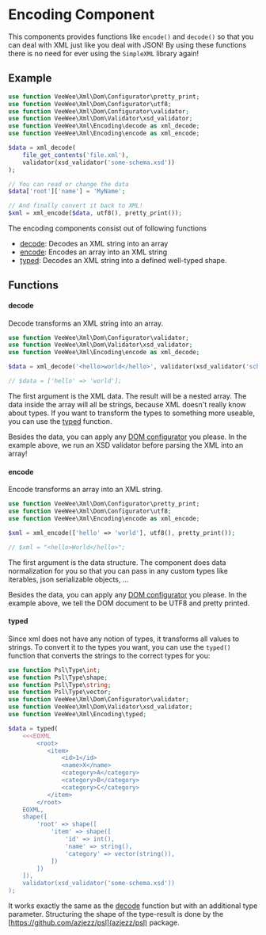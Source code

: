 # Encoding Component

This components provides functions like `encode()` and `decode()` so that you can deal with XML just like you deal with JSON!
By using these functions there is no need for ever using the `SimpleXML` library again!

## Example

```php
use function VeeWee\Xml\Dom\Configurator\pretty_print;
use function VeeWee\Xml\Dom\Configurator\utf8;
use function VeeWee\Xml\Dom\Configurator\validator;
use function VeeWee\Xml\Dom\Validator\xsd_validator;
use function VeeWee\Xml\Encoding\decode as xml_decode;
use function VeeWee\Xml\Encoding\encode as xml_encode;

$data = xml_decode(
    file_get_contents('file.xml'),
    validator(xsd_validator('some-schema.xsd'))
);

// You can read or change the data
$data['root']['name'] = 'MyName';

// And finally convert it back to XML!
$xml = xml_encode($data, utf8(), pretty_print());
```

The encoding components consist out of following functions

- [decode](#decode): Decodes an XML string into an array
- [encode](#encode): Encodes an array into an XML string
- [typed](#typed): Decodes an XML string into a defined well-typed shape.

## Functions

#### decode

Decode transforms an XML string into an array.

```php
use function VeeWee\Xml\Dom\Configurator\validator;
use function VeeWee\Xml\Dom\Validator\xsd_validator;
use function VeeWee\Xml\Encoding\encode as xml_decode;

$data = xml_decode('<hello>world</hello>', validator(xsd_validator('schema.xsd')));

// $data = ['hello' => 'world'];
```

The first argument is the XML data.
The result will be a nested array. The data inside the array will all be strings, because XML doesn't really know about types.
If you want to transform the types to something more useable, you can use the [typed](#typed) function. 

Besides the data, you can apply any [DOM configurator](dom.md#configurators) you please.
In the example above, we run an XSD validator before parsing the XML into an array!

#### encode

Encode transforms an array into an XML string.

```php
use function VeeWee\Xml\Dom\Configurator\pretty_print;
use function VeeWee\Xml\Dom\Configurator\utf8;
use function VeeWee\Xml\Encoding\encode as xml_encode;

$xml = xml_encode(['hello' => 'world'], utf8(), pretty_print());

// $xml = "<hello>World</hello>";
```

The first argument is the data structure.
The component does data normalization for you so that you can pass in any custom types like iterables, json serializable objects, ...

Besides the data, you can apply any [DOM configurator](dom.md#configurators) you please.
In the example above, we tell the DOM document to be UTF8 and pretty printed. 

#### typed

Since xml does not have any notion of types, it transforms all values to strings.
To convert it to the types you want, you can use the `typed()` function that converts the strings to the correct types for you:


```php
use function Psl\Type\int;
use function Psl\Type\shape;
use function Psl\Type\string;
use function Psl\Type\vector;
use function VeeWee\Xml\Dom\Configurator\validator;
use function VeeWee\Xml\Dom\Validator\xsd_validator;
use function VeeWee\Xml\Encoding\typed;

$data = typed(
    <<<EOXML
        <root>
           <item>
               <id>1</id>
               <name>X</name>
               <category>A</category>
               <category>B</category>
               <category>C</category>
           </item>     
        </root>
    EOXML,
    shape([
        'root' => shape([
            'item' => shape([
                'id' => int(),
                'name' => string(),
                'category' => vector(string()),
            ])
        ])
    ]),
    validator(xsd_validator('some-schema.xsd'))
);
```

It works exactly the same as the [decode](#decode) function but with an additional type parameter.
Structuring the shape of the type-result is done by the [https://github.com/azjezz/psl](azjezz/psl) package.
